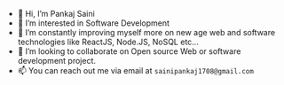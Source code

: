 - 👋 Hi, I’m Pankaj Saini
- 👀 I’m interested in Software Development
- 🌱 I’m constantly improving myself more on new age web and software technologies like ReactJS, Node.JS, NoSQL etc...
- 💞️ I’m looking to collaborate on Open source Web or software development project.
- 📫 You can reach out me via email at `sainipankaj1708@gmail.com`

<!---
codemoretolearnmore/codemoretolearnmore is a ✨ special ✨ repository because its `README.md` (this file) appears on your GitHub profile.
You can click the Preview link to take a look at your changes.
--->
